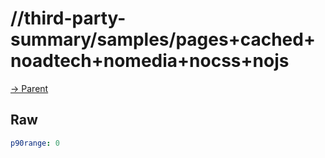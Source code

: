 
# //third-party-summary/samples/pages+cached+noadtech+nomedia+nocss+nojs

[→ Parent](../..)


## Raw


```yaml
p90range: 0

```

